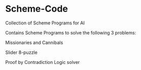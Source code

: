 # Scheme-Code
Collection of Scheme Programs for AI

Contains Scheme Programs to solve the following 3 problems:

Missionaries and Cannibals

Slider 8-puzzle

Proof by Contradiction Logic solver
